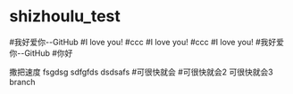 # shizhoulu_test
#我好爱你--GitHub
#I love you!
#ccc
#I love you!
#ccc
#I love you!
#我好爱你--GitHub
#你好

撒把速度
fsgdsg
sdfgfds 
dsdsafs
#可很快就会
#可很快就会2
可很快就会3
branch
